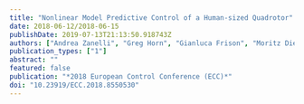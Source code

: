 ```yaml
---
title: "Nonlinear Model Predictive Control of a Human-sized Quadrotor"
date: 2018-06-12/2018-06-15
publishDate: 2019-07-13T21:13:50.918743Z
authors: ["Andrea Zanelli", "Greg Horn", "Gianluca Frison", "Moritz Diehl"]
publication_types: ["1"]
abstract: ""
featured: false
publication: "*2018 European Control Conference (ECC)*"
doi: "10.23919/ECC.2018.8550530"
---
```


